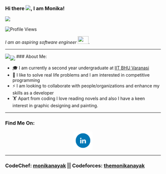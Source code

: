 ### Hi there <img src="https://media.giphy.com/media/hvRJCLFzcasrR4ia7z/giphy.gif" width="25px">, I am Monika!

<img src="https://img.shields.io/github/followers/themonikanayak?style=social"/>

![Profile Views](https://gpvc.arturio.dev/themonikanayak)

<p>
 <i>
    I am an aspiring software engineer <img src="https://raw.githubusercontent.com/TheDudeThatCode/TheDudeThatCode/master/Assets/Developer.gif" width=35 height=25>.
 </i>
</p>

---
<img src='https://github-readme-stats.vercel.app/api?username=themonikanayak&show_icons=true&theme=tokyonight&count_private=true&line_height=40'  align="left" />
<img src='https://github-readme-stats.vercel.app/api/top-langs/?username=themonikanayak&theme=tokyonight&hide_langs_below=4' align="middle" />
### About Me:

- 🎓 I am currently a second year undergraduate at <a href="https://www.iitbhu.ac.in/"> IIT BHU Varanasi </a>
- 👨‍ I like to solve real life problems and I am interested in competitive programming
- ⚡ I am looking to collaborate with people/organizations and enhance my skills as a developer
- 🏋 Apart from coding I love reading novels and also I have a keen interest in graphic designing and painting.

<!-- <p align="center">
  <a href="https://github.com/themonikanayak">
    <img src="https://github-readme-stats.vercel.app/api?username=themonikanayak&show_icons=true&hide=issues&theme=radical"/>
  </a>
</p> -->
<!-- ### GitHub Stats:
<p align="center">
  <a href="https://github.com/themonikanayak">
    <img src="https://github-readme-stats.vercel.app/api?username=themonikanayak&show_icons=true&hide=issues&theme=radical"/>
  </a>
</p>


### Top Languages: 
<p align="center">
  <a href="https://github.com/themonikanayak">
    <img src="https://github-readme-stats.vercel.app/api/top-langs/?username=themonikanayak&theme=radical" align="center" />
  </a>
</p> -->

---

### Find Me On:
<p align="center">
 <a href="https://www.linkedin.com/in/monikanayak/"><img src="https://github.com/aritraroy/social-icons/blob/master/linkedin-icon.png?raw=true" width="60"></a>
</p>

---
### CodeChef: [monikanayak](https://www.codechef.com/users/monikanayak) || Codeforces: [themonikanayak](https://codeforces.com/profile/themonikanayak)

